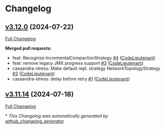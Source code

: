 # Changelog

## [v3.12.0](https://github.com/CodeLieutenant/cassandra-stress/releases/tag/v3.12.0) (2024-07-22)

[Full Changelog](https://github.com/CodeLieutenant/cassandra-stress/compare/v3.11.14...v3.12.0)

**Merged pull requests:**

- feat: Recognize IncrementalCompactionStrategy [\#4](https://github.com/CodeLieutenant/cassandra-stress/pull/4) ([CodeLieutenant](https://github.com/CodeLieutenant))
- feat: remove legacy JMX progress support [\#3](https://github.com/CodeLieutenant/cassandra-stress/pull/3) ([CodeLieutenant](https://github.com/CodeLieutenant))
- cassandra-stress: Make default repl. strategy NetworkTopologyStrategy [\#2](https://github.com/CodeLieutenant/cassandra-stress/pull/2) ([CodeLieutenant](https://github.com/CodeLieutenant))
- cassandra-stress: delay before retry [\#1](https://github.com/CodeLieutenant/cassandra-stress/pull/1) ([CodeLieutenant](https://github.com/CodeLieutenant))

## [v3.11.14](https://github.com/CodeLieutenant/cassandra-stress/releases/tag/v3.12.0) (2024-07-18)

[Full Changelog](https://github.com/CodeLieutenant/cassandra-stress/compare/1f91e99223b0d1b7ed8390400d4a06ac08e4aa85...v3.11.14)



\* *This Changelog was automatically generated by [github_changelog_generator](https://github.com/github-changelog-generator/github-changelog-generator)*
